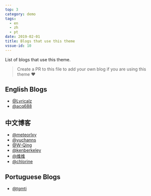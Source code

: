 ```yaml
---
top: 3
category: demo
tags:
  - en
  - zh
  - pt
date: 2019-02-01
title: Blogs that use this theme
vssue-id: 10
---
```


List of blogs that use this theme.

<!-- more -->

> Create a PR to this file to add your own blog if you are using this theme :heart:

## English Blogs

- [@Lyricalz](https://mikey.dev)
- [@acq688](https://amandaquint.com)

## 中文博客

- [@meteorlxy](https://www.meteorlxy.cn)
- [@yuchanns](https://www.yuchanns.xyz)
- [@W-Qing](https://www.sunburst.wang)
- [@kenberkeley](https://kenberkeley.github.io)
- [@维维](https://liangwei.link)
- [@chlorine](https://www.nicksonlvqq.cn)

## Portuguese Blogs

- [@tgmti](https://tgmti.github.io/advpl/)

